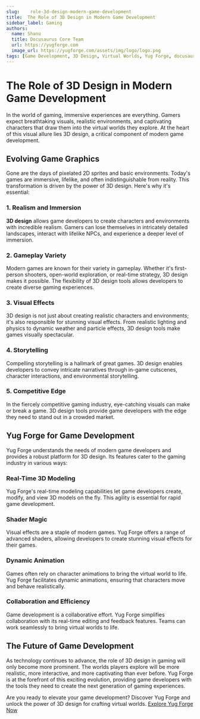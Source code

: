 ```yaml
---
slug:    role-3d-design-modern-game-development
title:  The Role of 3D Design in Modern Game Development
sidebar_label: Gaming
authors:
  name: Shanu
  title: Docusaurus Core Team
  url: https://yugforge.com
  image_url: https://yugforge.com/assets/img/logo/logo.png
tags: [Game Development, 3D Design, Virtual Worlds, Yug Forge, docusaurus]
---
```


# The Role of 3D Design in Modern Game Development

In the world of gaming, immersive experiences are everything. Gamers expect breathtaking visuals, realistic environments, and captivating characters that draw them into the virtual worlds they explore. At the heart of this visual allure lies 3D design, a critical component of modern game development. 

## Evolving Game Graphics

Gone are the days of pixelated 2D sprites and basic environments. Today's games are immersive, lifelike, and often indistinguishable from reality. This transformation is driven by the power of 3D design. Here's why it's essential:

### 1. Realism and Immersion

**3D design** allows game developers to create characters and environments with incredible realism. Gamers can lose themselves in intricately detailed landscapes, interact with lifelike NPCs, and experience a deeper level of immersion.

### 2. Gameplay Variety

Modern games are known for their variety in gameplay. Whether it's first-person shooters, open-world exploration, or real-time strategy, 3D design makes it possible. The flexibility of 3D design tools allows developers to create diverse gaming experiences.

### 3. Visual Effects

3D design is not just about creating realistic characters and environments; it's also responsible for stunning visual effects. From realistic lighting and physics to dynamic weather and particle effects, 3D design tools make games visually spectacular.

### 4. Storytelling

Compelling storytelling is a hallmark of great games. 3D design enables developers to convey intricate narratives through in-game cutscenes, character interactions, and environmental storytelling.

### 5. Competitive Edge

In the fiercely competitive gaming industry, eye-catching visuals can make or break a game. 3D design tools provide game developers with the edge they need to stand out in a crowded market.

## Yug Forge for Game Development

Yug Forge understands the needs of modern game developers and provides a robust platform for 3D design. Its features cater to the gaming industry in various ways:

### Real-Time 3D Modeling

Yug Forge's real-time modeling capabilities let game developers create, modify, and view 3D models on the fly. This agility is essential for rapid game development.

### Shader Magic

Visual effects are a staple of modern games. Yug Forge offers a range of advanced shaders, allowing developers to create stunning visual effects for their games.

### Dynamic Animation

Games often rely on character animations to bring the virtual world to life. Yug Forge facilitates dynamic animations, ensuring that characters move and behave realistically.

### Collaboration and Efficiency

Game development is a collaborative effort. Yug Forge simplifies collaboration with its real-time editing and feedback features. Teams can work seamlessly to bring virtual worlds to life.

## The Future of Game Development

As technology continues to advance, the role of 3D design in gaming will only become more prominent. The worlds players explore will be more realistic, more interactive, and more captivating than ever before. Yug Forge is at the forefront of this exciting evolution, providing game developers with the tools they need to create the next generation of gaming experiences.

Are you ready to elevate your game development? Discover Yug Forge and unlock the power of 3D design for crafting virtual worlds. [Explore Yug Forge Now](https://www.yugforge.com)
